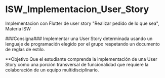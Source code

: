 # ISW_Implementacion_User_Story
Implementacion con Flutter de user story "Realizar pedido de lo que sea", Materia ISW

###Consigna###
Implementar una User Story determinada usando un lenguaje de programación elegido por el grupo respetando un documento de reglas de estilo.

**Objetivo
Que el estudiante comprenda la implementación de una User Story como una porción transversal de funcionalidad que requiere la colaboración de un equipo multidisciplinario.
